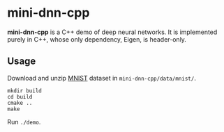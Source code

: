 # mini-dnn-cpp
**mini-dnn-cpp** is a C++ demo of deep neural networks. It is implemented purely in C++, whose only dependency, Eigen, is header-only. 

## Usage
Download and unzip [MNIST](http://yann.lecun.com/exdb/mnist/) dataset in `mini-dnn-cpp/data/mnist/`.

```shell
mkdir build
cd build
cmake ..
make
```

Run `./demo`.
